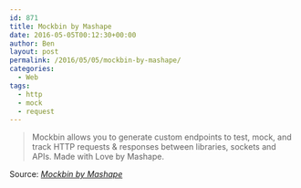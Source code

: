 ```yaml
---
id: 871
title: Mockbin by Mashape
date: 2016-05-05T00:12:30+00:00
author: Ben
layout: post
permalink: /2016/05/05/mockbin-by-mashape/
categories:
  - Web
tags:
  - http
  - mock
  - request
---
```

> Mockbin allows you to generate custom endpoints to test, mock, and track HTTP requests & responses between libraries, sockets and APIs. Made with Love by Mashape.

Source: _[Mockbin by Mashape](http://mockbin.org/)_